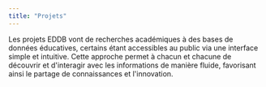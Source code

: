 ```yaml
---
title: "Projets"
---
```


Les projets EDDB vont de recherches académiques à des bases de données éducatives, certains étant accessibles au public via une interface simple et intuitive. Cette approche permet à chacun et chacune de découvrir et d'interagir avec les informations de manière fluide, favorisant ainsi le partage de connaissances et l'innovation.